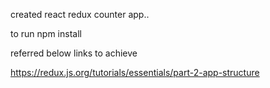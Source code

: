 created react redux counter app..

to run npm install

referred below links to achieve 

https://redux.js.org/tutorials/essentials/part-2-app-structure
